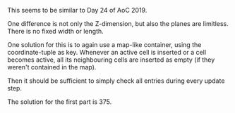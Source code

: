 This seems to be similar to Day 24 of AoC 2019.

One difference is not only the Z-dimension, but also the planes are limitless.
There is no fixed width or length.

One solution for this is to again use a map-like container, using the coordinate-tuple as key.
Whenever an active cell is inserted or a cell becomes active, all its neighbouring cells are inserted as empty (if they weren't contained in the map).

Then it should be sufficient to simply check all entries during every update step.

The solution for the first part is 375.
